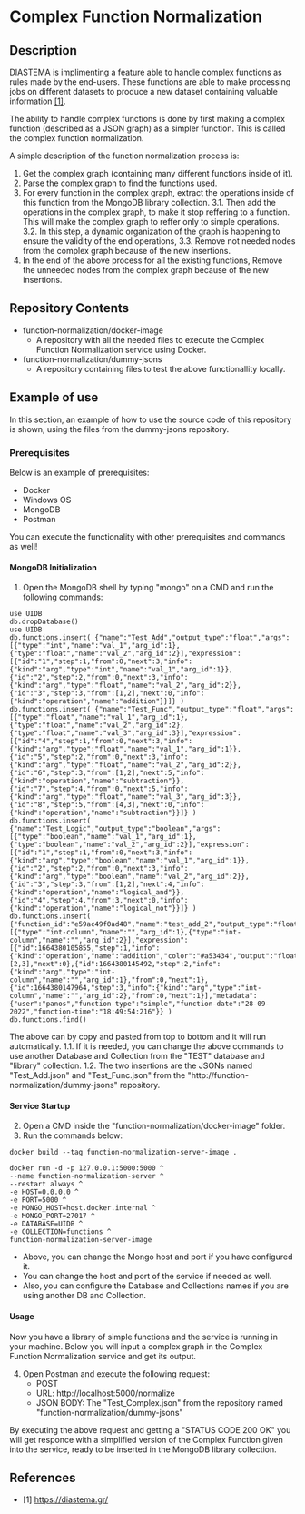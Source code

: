# Complex Function Normalization

## Description
DIASTEMA is implimenting a feature able to handle complex functions as rules made by the end-users. These functions are able to make processing jobs on different datasets to produce a new dataset containing valuable information [[1]](https://github.com/DIASTEMA-UPRC/complex-function-normalization/blob/main/README.md#references).

The ability to handle complex functions is done by first making a complex function (described as a JSON graph) as a simpler function. This is called the complex function normalization.

A simple description of the function normalization process is:
1. Get the complex graph (containing many different functions inside of it).
2. Parse the complex graph to find the functions used.
3. For every function in the complex graph, extract the operations inside of this function from the MongoDB library collection.
3.1. Then add the operations in the complex graph, to make it stop reffering to a function. This will make the complex graph to reffer only to simple operations.
3.2. In this step, a dynamic organization of the graph is happening to ensure the validity of the end operations,
3.3. Remove not needed nodes from the complex graph because of the new insertions.
4. In the end of the above process for all the existing functions, Remove the unneeded nodes from the complex graph because of the new insertions.

## Repository Contents
- function-normalization/docker-image
  - A repository with all the needed files to execute the Complex Function Normalization service using Docker.
- function-normalization/dummy-jsons
  - A repository containing files to test the above functionallity locally.

## Example of use
In this section, an example of how to use the source code of this repository is shown, using the files from the dummy-jsons repository.
### Prerequisites
Below is an example of prerequisites:
- Docker
- Windows OS
- MongoDB
- Postman

You can execute the functionality with other prerequisites and commands as well!

#### MongoDB Initialization
1. Open the MongoDB shell by typing "mongo" on a CMD and run the following commands:
```
use UIDB
db.dropDatabase()
use UIDB
db.functions.insert( {"name":"Test_Add","output_type":"float","args":[{"type":"int","name":"val_1","arg_id":1},{"type":"float","name":"val_2","arg_id":2}],"expression":[{"id":"1","step":1,"from":0,"next":3,"info":{"kind":"arg","type":"int","name":"val_1","arg_id":1}},{"id":"2","step":2,"from":0,"next":3,"info":{"kind":"arg","type":"float","name":"val_2","arg_id":2}},{"id":"3","step":3,"from":[1,2],"next":0,"info":{"kind":"operation","name":"addition"}}]} )
db.functions.insert( {"name":"Test_Func","output_type":"float","args":[{"type":"float","name":"val_1","arg_id":1},{"type":"float","name":"val_2","arg_id":2},{"type":"float","name":"val_3","arg_id":3}],"expression":[{"id":"4","step":1,"from":0,"next":3,"info":{"kind":"arg","type":"float","name":"val_1","arg_id":1}},{"id":"5","step":2,"from":0,"next":3,"info":{"kind":"arg","type":"float","name":"val_2","arg_id":2}},{"id":"6","step":3,"from":[1,2],"next":5,"info":{"kind":"operation","name":"subtraction"}},{"id":"7","step":4,"from":0,"next":5,"info":{"kind":"arg","type":"float","name":"val_3","arg_id":3}},{"id":"8","step":5,"from":[4,3],"next":0,"info":{"kind":"operation","name":"subtraction"}}]} )
db.functions.insert( {"name":"Test_Logic","output_type":"boolean","args":[{"type":"boolean","name":"val_1","arg_id":1},{"type":"boolean","name":"val_2","arg_id":2}],"expression":[{"id":"1","step":1,"from":0,"next":3,"info":{"kind":"arg","type":"boolean","name":"val_1","arg_id":1}},{"id":"2","step":2,"from":0,"next":3,"info":{"kind":"arg","type":"boolean","name":"val_2","arg_id":2}},{"id":"3","step":3,"from":[1,2],"next":4,"info":{"kind":"operation","name":"logical_and"}},{"id":"4","step":4,"from":3,"next":0,"info":{"kind":"operation","name":"logical_not"}}]} )
db.functions.insert( {"function_id":"e59ac49f0ad48","name":"test_add_2","output_type":"float","color":"#a53434","args":[{"type":"int-column","name":"","arg_id":1},{"type":"int-column","name":"","arg_id":2}],"expression":[{"id":1664380105855,"step":1,"info":{"kind":"operation","name":"addition","color":"#a53434","output":"float"},"from":[2,3],"next":0},{"id":1664380145492,"step":2,"info":{"kind":"arg","type":"int-column","name":"","arg_id":1},"from":0,"next":1},{"id":1664380147964,"step":3,"info":{"kind":"arg","type":"int-column","name":"","arg_id":2},"from":0,"next":1}],"metadata":{"user":"panos","function-type":"simple","function-date":"28-09-2022","function-time":"18:49:54:216"}} )
db.functions.find()

```
The above can by copy and pasted from top to bottom and it will run automatically.
1.1. If it is needed, you can change the above commands to use another Database and Collection from the "TEST" database and "library" collection.
1.2. The two insertions are the JSONs named "Test_Add.json" and "Test_Func.json" from the "http://function-normalization/dummy-jsons" repository.
#### Service Startup
2. Open a CMD inside the "function-normalization/docker-image" folder.
3. Run the commands below:
```
docker build --tag function-normalization-server-image .
```
```
docker run -d -p 127.0.0.1:5000:5000 ^
--name function-normalization-server ^
--restart always ^
-e HOST=0.0.0.0 ^
-e PORT=5000 ^
-e MONGO_HOST=host.docker.internal ^
-e MONGO_PORT=27017 ^
-e DATABASE=UIDB ^
-e COLLECTION=functions ^
function-normalization-server-image
```
- Above, you can change the Mongo host and port if you have configured it.
- You can change the host and port of the service if needed as well.
- Also, you can configure the Database and Collections names if you are using another DB and Collection.

#### Usage
Now you have a library of simple functions and the service is running in your machine. Below you will input a complex graph in the Complex Function Normalization service and get its output.

4. Open Postman and execute the following request:
   - POST
   - URL: http://localhost:5000/normalize
   - JSON BODY: The "Test_Complex.json" from the repository named "function-normalization/dummy-jsons"

By executing the above request and getting a "STATUS CODE 200 OK" you will get responce with a simplified version of the Complex Function given into the service, ready to be inserted in the MongoDB library collection.

## References
- [1] https://diastema.gr/
